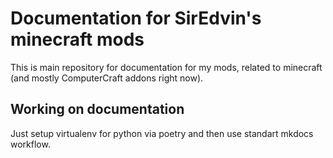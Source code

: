 # Documentation for SirEdvin's minecraft mods

This is main repository for documentation for my mods, related to minecraft (and mostly ComputerCraft addons right now).

## Working on documentation

Just setup virtualenv for python via poetry and then use standart mkdocs workflow.
